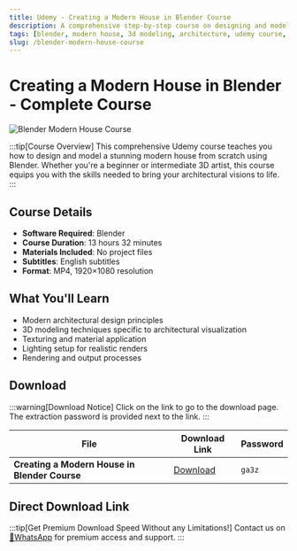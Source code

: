 ```yaml
---
title: Udemy - Creating a Modern House in Blender Course
description: A comprehensive step-by-step course on designing and modeling a stunning modern house from scratch using Blender. Perfect for beginners and intermediate 3D artists.
tags: [blender, modern house, 3d modeling, architecture, udemy course, blender tutorial, architectural visualization, 3d design, rendering, lighting]
slug: /blender-modern-house-course
---
```


<!-- Above is frontmatter Part - generated based on content to meet Google SEO requirements, balancing automation efficiency with Google's E-E-A-T principles -->

# Creating a Modern House in Blender - Complete Course

![Blender Modern House Course](https://www.gfxcamp.com/wp-content/uploads/2025/09/Udemy-Creating-a-Modern-House-In-Blender-Course.jpg)

:::tip[Course Overview]
This comprehensive Udemy course teaches you how to design and model a stunning modern house from scratch using Blender. Whether you're a beginner or intermediate 3D artist, this course equips you with the skills needed to bring your architectural visions to life.
:::

## Course Details

- **Software Required**: Blender
- **Course Duration**: 13 hours 32 minutes
- **Materials Included**: No project files
- **Subtitles**: English subtitles
- **Format**: MP4, 1920×1080 resolution

## What You'll Learn

- Modern architectural design principles
- 3D modeling techniques specific to architectural visualization
- Texturing and material application
- Lighting setup for realistic renders
- Rendering and output processes

## Download

:::warning[Download Notice]
Click on the link to go to the download page. The extraction password is provided next to the link.
:::

| File | Download Link | Password |
|------|---------------|----------|
| **Creating a Modern House in Blender Course** | [Download](https://pan.baidu.com/s/1KIvwJgZjzhA-rzUXAbstWA?pwd=ga3z) | `ga3z` |

## Direct Download Link
:::tip[Get Premium Download Speed Without any Limitations!]
Contact us on [💬WhatsApp](https://wa.me/+8613237610083) for premium  access and support.
:::